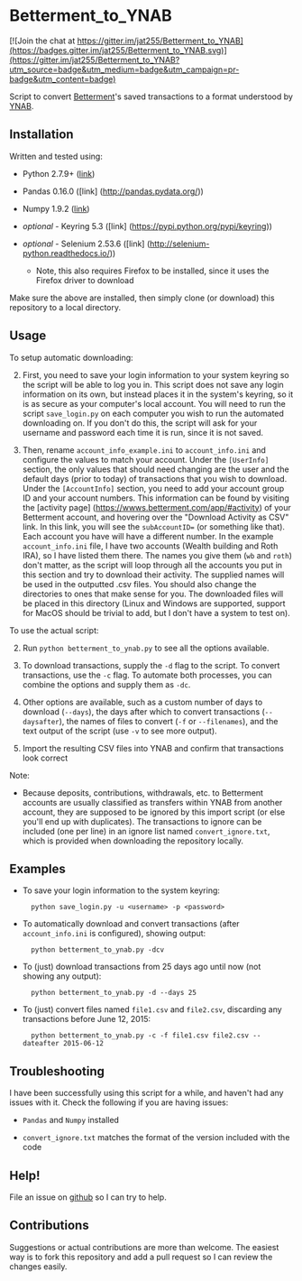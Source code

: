 # Betterment_to_YNAB

[![Join the chat at https://gitter.im/jat255/Betterment_to_YNAB](https://badges.gitter.im/jat255/Betterment_to_YNAB.svg)](https://gitter.im/jat255/Betterment_to_YNAB?utm_source=badge&utm_medium=badge&utm_campaign=pr-badge&utm_content=badge)

Script to convert [Betterment](https://betterment.com)'s saved transactions 
to  a format understood by [YNAB](https://www.youneedabudget.com/).

Installation
------------
Written and tested using: 
 * Python 2.7.9+
 ([link](https://www.python.org/downloads/))
 
 * Pandas 0.16.0 ([link] (http://pandas.pydata.org/))
 
 * Numpy 1.9.2 ([link](http://www.scipy.org/scipylib/download.html))
 
 * *optional -* Keyring 5.3 ([link] (https://pypi.python.org/pypi/keyring))
 
 * *optional -* Selenium 2.53.6 ([link] (http://selenium-python.readthedocs.io/))
    * Note, this also requires Firefox to be installed, since it uses the Firefox driver to download

Make sure the above are installed, then simply clone (or download) this
repository to a local directory.

Usage
-----
 
To setup automatic downloading:
 
 2. First, you need to save your login information to your system keyring so
    the script will be able to log you in. This script does not save any login
    information on its own, but instead places it in the system's keyring, so it is as 
    secure as your computer's local account. You will need to run the script 
    `save_login.py` on each computer you wish to run the automated downloading
    on. If you don't do this, the script will ask for your username and 
    password each time it is run, since it is not saved.
 
 3. Then, rename `account_info_example.ini` to `account_info.ini` 
    and configure the values to match your account. 
    Under the `[UserInfo]` section, the only values that should 
    need changing are the user and the default days (prior to today) of transactions 
    that you wish to download. Under the `[AccountInfo]` section, you need to 
    add your account group ID and your account numbers. This information can 
    be found by visiting the [activity page] 
    (https://wwws.betterment.com/app/#activity) of your Betterment account, 
    and hovering over the "Download Activity as CSV" link. In this link, you 
    will see the `subAccountID=` (or something like that). 
    Each account you have will have a 
    different number. In the example `account_info.ini` file, I have two 
    accounts (Wealth building and Roth IRA), so I have listed them there. The 
    names you give them (`wb` and `roth`) don't matter, as the script will 
    loop through all the accounts you put in this section and try to download 
    their activity. The supplied names will be used in the outputted .csv files.
    You should also change the directories to ones that make sense for you. The
    downloaded files will be placed in this directory (Linux and Windows are supported,
    support for MacOS should be trivial to add, but I don't have a system to test on).
 
To use the actual script:

 2. Run `python betterment_to_ynab.py` to see all the options available.
 
 3. To download transactions, supply the `-d` flag to the script. To convert
 transactions, use the `-c` flag. To automate both processes, you can combine the
 options and supply them as `-dc`.
 
 4. Other options are available, such as a custom number of days to download (`--days`),
 the days after which to convert transactions (`--daysafter`), the names of files to convert
 (`-f` or `--filenames`), and the text output of the script (use `-v` to see more output).
 
 5. Import the resulting CSV files into YNAB and confirm that transactions look
 correct

Note:
 
 * Because deposits, contributions, withdrawals, etc. to Betterment accounts
   are usually classified as transfers within YNAB from another account,
   they are supposed to be ignored by this import script (or else you'll
   end up with duplicates). The transactions to ignore can be included  (one
   per line) in an ignore list named `convert_ignore.txt`, which is
   provided  when downloading the repository locally.
   

Examples
--------

* To save your login information to the system keyring:

        python save_login.py -u <username> -p <password>
     
* To automatically download and convert transactions (after 
  `account_info.ini` is configured), showing output:

        python betterment_to_ynab.py -dcv
 
* To (just) download transactions from 25 days ago until now
  (not showing any output):
  
        python betterment_to_ynab.py -d --days 25
        
* To (just) convert files named `file1.csv` and `file2.csv`,
  discarding any transactions before June 12, 2015:
  
        python betterment_to_ynab.py -c -f file1.csv file2.csv --dateafter 2015-06-12
 
 
 
Troubleshooting
---------------
I have been successfully using this script for a while, and haven't had any
issues with it. Check the following if you are having issues:
 
 * `Pandas` and `Numpy` installed
 
 * `convert_ignore.txt` matches the format of the version included  with the
   code
 
Help!
-----
File an issue on [github](https://github.com/jat255/Betterment_to_YNAB/issues)
so I can try to help.

Contributions
-------------
Suggestions or actual contributions are more than welcome. The easiest way
is to fork this repository and add a pull request so I can review the
changes easily.
